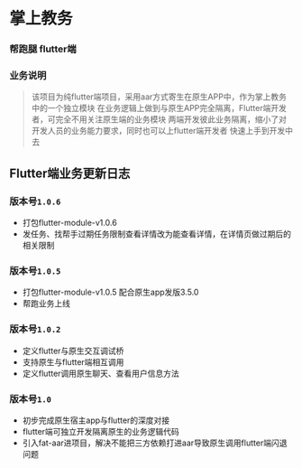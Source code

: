 # 掌上教务
   
### 帮跑腿 flutter端

### 业务说明
  
  >该项目为纯flutter端项目，采用aar方式寄生在原生APP中，作为掌上教务中的一个独立模块
  在业务逻辑上做到与原生APP完全隔离，Flutter端开发者，可完全不用关注原生端的业务模块
  两端开发彼此业务隔离，缩小了对开发人员的业务能力要求，同时也可以上flutter端开发者
  快速上手到开发中去
  
  
## Flutter端业务更新日志


### 版本号`1.0.6`
- 打包flutter-module-v1.0.6
- 发任务、找帮手过期任务限制查看详情改为能查看详情，在详情页做过期后的相关限制

### 版本号`1.0.5`
- 打包flutter-module-v1.0.5 配合原生app发版3.5.0
- 帮跑业务上线

### 版本号`1.0.2`
- 定义flutter与原生交互调试桥
- 支持原生与flutter端相互调用
- 定义flutter调用原生聊天、查看用户信息方法
 
### 版本号`1.0`
- 初步完成原生宿主app与flutter的深度对接
- flutter端可独立开发隔离原生的业务逻辑代码
- 引入fat-aar进项目，解决不能把三方依赖打进aar导致原生调用flutter端闪退问题
 

